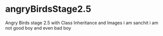 # angryBirdsStage2.5
Angry Birds stage 2.5 with Class Inheritance and Images
i am sanchit 
i am not good boy and even bad boy 